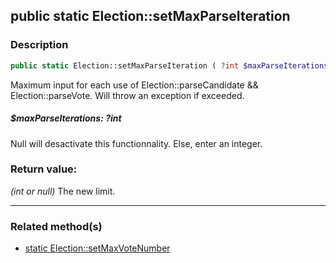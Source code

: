 ## public static Election::setMaxParseIteration

### Description    

```php
public static Election::setMaxParseIteration ( ?int $maxParseIterations ) : ?int
```

Maximum input for each use of Election::parseCandidate && Election::parseVote. Will throw an exception if exceeded.
    

##### **$maxParseIterations:** *?int*   
Null will desactivate this functionnality. Else, enter an integer.    


### Return value:   

*(int or null)* The new limit.


---------------------------------------

### Related method(s)      

* [static Election::setMaxVoteNumber](../Election%20Class/public%20static%20Election--setMaxVoteNumber.md)    
